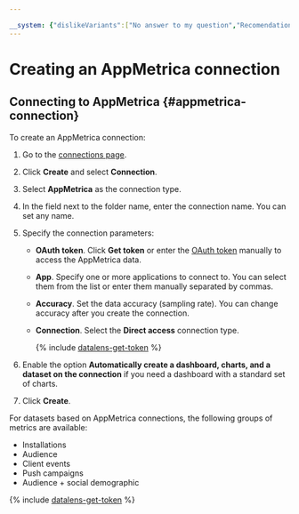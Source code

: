 ```yaml
---

__system: {"dislikeVariants":["No answer to my question","Recomendations didn't help","The content doesn't match title","Other"]}
---
```

# Creating an AppMetrica connection

## Connecting to AppMetrica {#appmetrica-connection}

To create an AppMetrica connection:

1. Go to the [connections page](https://datalens.yandex.com/connections).

1. Click **Create** and select **Connection**.

1. Select **AppMetrica** as the connection type.

1. In the field next to the folder name, enter the connection name. You can set any name.

1. Specify the connection parameters:

    - **OAuth token**. Click **Get token** or enter the [OAuth token](#get-oauth-token) manually to access the AppMetrica data.

    - **App**. Specify one or more applications to connect to. You can select them from the list or enter them manually separated by commas.

    - **Accuracy**. Set the data accuracy (sampling rate). You can change accuracy after you create the connection.

    - **Connection**. Select the **Direct access** connection type.

      {% include [datalens-get-token](../../../_includes/datalens/datalens-change-account-note.md) %}

1. Enable the option **Automatically create a dashboard, charts, and a dataset on the connection** if you need a dashboard with a standard set of charts.

1. Click **Create**.

For datasets based on AppMetrica connections, the following groups of metrics are available:

- Installations
- Audience
- Client events
- Push campaigns
- Audience + social demographic

{% include [datalens-get-token](../../../_includes/datalens/operations/datalens-get-token.md) %}

